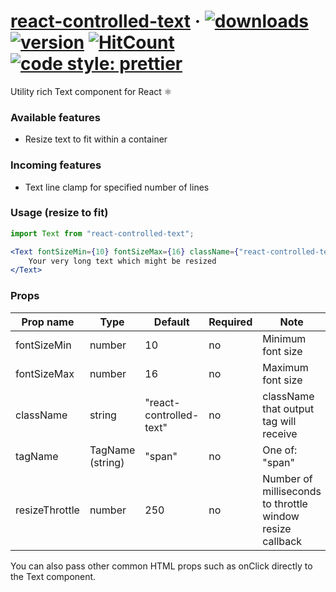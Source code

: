 # [react-controlled-text](https://github.com/GR34SE/react-controlled-text) &middot; [![downloads](https://img.shields.io/npm/dm/react-controlled-text)](https://www.npmjs.com/package/react-controlled-text) [![version](https://img.shields.io/github/package-json/v/GR34SE/react-controlled-text)](https://github.com/GR34SE/react-controlled-text) [![HitCount](http://hits.dwyl.com/GR34SE/react-controlled-text.svg)](https://www.npmjs.com/package/react-controlled-text) [![code style: prettier](https://img.shields.io/badge/code_style-prettier-ff69b4.svg?style=flat-square)](https://github.com/prettier/prettier)

Utility rich Text component for React ⚛️

### Available features
- Resize text to fit within a container

### Incoming features
- Text line clamp for specified number of lines

### Usage (resize to fit)

```jsx
import Text from "react-controlled-text";
```

```jsx
<Text fontSizeMin={10} fontSizeMax={16} className={"react-controlled-text"} tagName={"span"}>
    Your very long text which might be resized
</Text>
```

### Props
| Prop  name                 | Type                    | Default                 | Required  | Note                                                                         |
| -------------------------  | ----------------------- | ----------------------- | --------- | ---------------------------------------------------------------------------- |
| fontSizeMin                | number                  | 10                      | no        | Minimum font size                                                            |
| fontSizeMax                | number                  | 16                      | no        | Maximum font size                                                            |
| className                  | string                  | "react-controlled-text" | no        | className that output tag will receive                                       |
| tagName                    | TagName (string)        | "span"                  | no        | One of: "span" | "div" | "p" | "a" | "h1" | "h2" | "h3" | "h4" | "h5" | "h6" |
| resizeThrottle             | number                  | 250                     | no        | Number of milliseconds to throttle window resize callback                    |

You can also pass other common HTML props such as onClick directly to the Text component.